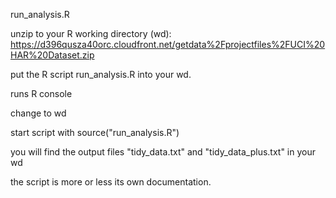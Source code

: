 run_analysis.R

unzip to your R working directory (wd):
https://d396qusza40orc.cloudfront.net/getdata%2Fprojectfiles%2FUCI%20HAR%20Dataset.zip 

put the R script run_analysis.R into your wd.

runs R console

change to wd 

start script with source("run_analysis.R")

you will find the output files "tidy_data.txt" and "tidy_data_plus.txt" in your wd

the script is more or less its own documentation.
